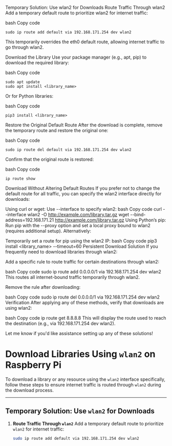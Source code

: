 Temporary Solution: Use wlan2 for Downloads
Route Traffic Through wlan2 Add a temporary default route to prioritize wlan2 for internet traffic:

bash
Copy code
```
sudo ip route add default via 192.168.171.254 dev wlan2
```
This temporarily overrides the eth0 default route, allowing internet traffic to go through wlan2.

Download the Library Use your package manager (e.g., apt, pip) to download the required library:

bash
Copy code
```
sudo apt update
sudo apt install <library_name>
```
Or for Python libraries:

bash
Copy code
```
pip3 install <library_name>
```
Restore the Original Default Route After the download is complete, remove the temporary route and restore the original one:

bash
Copy code
```
sudo ip route del default via 192.168.171.254 dev wlan2
```
Confirm that the original route is restored:

bash
Copy code
```
ip route show
```
Download Without Altering Default Routes
If you prefer not to change the default route for all traffic, you can specify the wlan2 interface directly for downloads:

Using curl or wget:
Use --interface to specify wlan2:
bash
Copy code
curl --interface wlan2 -O http://example.com/library.tar.gz
wget --bind-address=192.168.171.21 http://example.com/library.tar.gz
Using Python’s pip:
Run pip with the --proxy option and set a local proxy bound to wlan2 (requires additional setup). Alternatively:

Temporarily set a route for pip using the wlan2 IP:
bash
Copy code
pip3 install <library_name> --timeout=60
Persistent Download Solution
If you frequently need to download libraries through wlan2:

Add a specific rule to route traffic for certain destinations through wlan2:

bash
Copy code
sudo ip route add 0.0.0.0/1 via 192.168.171.254 dev wlan2
This routes all internet-bound traffic temporarily through wlan2.

Remove the rule after downloading:

bash
Copy code
sudo ip route del 0.0.0.0/1 via 192.168.171.254 dev wlan2
Verification
After applying any of these methods, verify that downloads are using wlan2:

bash
Copy code
ip route get 8.8.8.8
This will display the route used to reach the destination (e.g., via 192.168.171.254 dev wlan2).

Let me know if you'd like assistance setting up any of these solutions!








# Download Libraries Using `wlan2` on Raspberry Pi

To download a library or any resource using the `wlan2` interface specifically, follow these steps to ensure internet traffic is routed through `wlan2` during the download process.

---

## **Temporary Solution: Use `wlan2` for Downloads**

1. **Route Traffic Through `wlan2`**
   Add a temporary default route to prioritize `wlan2` for internet traffic:
   ```bash
   sudo ip route add default via 192.168.171.254 dev wlan2
